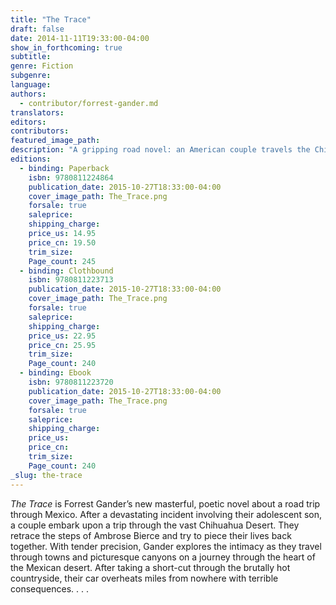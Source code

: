 ```yaml
---
title: "The Trace"
draft: false
date: 2014-11-11T19:33:00-04:00
show_in_forthcoming: true
subtitle:
genre: Fiction
subgenre:
language:
authors:
  - contributor/forrest-gander.md
translators:
editors:
contributors:
featured_image_path:
description: "A gripping road novel: an American couple travels the Chihuahua countryside encountering love, hate, and Mexican drug dealers "
editions:
  - binding: Paperback
    isbn: 9780811224864
    publication_date: 2015-10-27T18:33:00-04:00
    cover_image_path: The_Trace.png
    forsale: true
    saleprice:
    shipping_charge:
    price_us: 14.95
    price_cn: 19.50
    trim_size:
    Page_count: 245
  - binding: Clothbound
    isbn: 9780811223713
    publication_date: 2015-10-27T18:33:00-04:00
    cover_image_path: The_Trace.png
    forsale: true
    saleprice:
    shipping_charge:
    price_us: 22.95
    price_cn: 25.95
    trim_size:
    Page_count: 240
  - binding: Ebook
    isbn: 9780811223720
    publication_date: 2015-10-27T18:33:00-04:00
    cover_image_path: The_Trace.png
    forsale: true
    saleprice:
    shipping_charge:
    price_us:
    price_cn:
    trim_size:
    Page_count: 240
_slug: the-trace
---
```


_The Trace_ is Forrest Gander’s new masterful, poetic novel about a road trip through Mexico. After a devastating incident involving their adolescent son, a couple embark upon a trip through the vast Chihuahua Desert. They retrace the steps of Ambrose Bierce and try to piece their lives back together. With tender precision, Gander explores the intimacy as they travel through towns and picturesque canyons on a journey through the heart of the Mexican desert. After taking a short-cut through the brutally hot countryside, their car overheats miles from nowhere with terrible consequences. . . .

